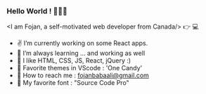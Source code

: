 ### Hello World ! 👋😄👋

 <I am Fojan, a self-motivated web developer from Canada/> :point_right: 💻

- ✌  I’m currently working on some React apps.
- 🌱 I’m always learning ... and working as well
- 💛 I like HTML, CSS, JS, React, jQuery :)
- 🍬 Favorite themes in VScode : 'One Candy'
- 💌 How to reach me : fojanbabaali@gmail.com
- 💙 My favorite font : "Source Code Pro"

